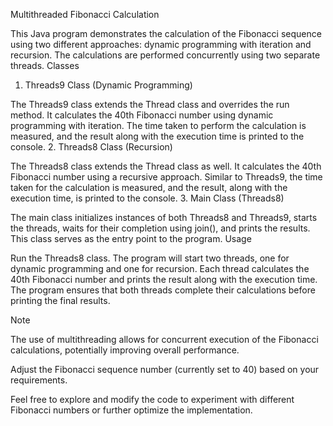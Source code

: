 Multithreaded Fibonacci Calculation

This Java program demonstrates the calculation of the Fibonacci sequence using two different approaches: dynamic programming with iteration and recursion. The calculations are performed concurrently using two separate threads.
Classes
1. Threads9 Class (Dynamic Programming)

The Threads9 class extends the Thread class and overrides the run method. It calculates the 40th Fibonacci number using dynamic programming with iteration. The time taken to perform the calculation is measured, and the result along with the execution time is printed to the console.
2. Threads8 Class (Recursion)

The Threads8 class extends the Thread class as well. It calculates the 40th Fibonacci number using a recursive approach. Similar to Threads9, the time taken for the calculation is measured, and the result, along with the execution time, is printed to the console.
3. Main Class (Threads8)

The main class initializes instances of both Threads8 and Threads9, starts the threads, waits for their completion using join(), and prints the results. This class serves as the entry point to the program.
Usage

Run the Threads8 class.
The program will start two threads, one for dynamic programming and one for recursion.
Each thread calculates the 40th Fibonacci number and prints the result along with the execution time.
The program ensures that both threads complete their calculations before printing the final results.

Note

The use of multithreading allows for concurrent execution of the Fibonacci calculations, potentially improving overall performance.

Adjust the Fibonacci sequence number (currently set to 40) based on your requirements.

Feel free to explore and modify the code to experiment with different Fibonacci numbers or further optimize the implementation.
